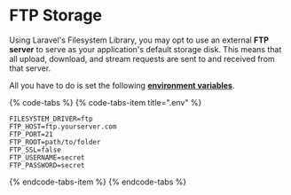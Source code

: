 # FTP Storage

Using Laravel's Filesystem Library, you may opt to use an external **FTP server** to serve as your application's default storage disk. This means that all upload, download, and stream requests are sent to and received from that server.

All you have to do is set the following [**environment variables**]().

{% code-tabs %}
{% code-tabs-item title=".env" %}
```text
FILESYSTEM_DRIVER=ftp
FTP_HOST=ftp.yourserver.com
FTP_PORT=21
FTP_ROOT=path/to/folder
FTP_SSL=false
FTP_USERNAME=secret
FTP_PASSWORD=secret
```
{% endcode-tabs-item %}
{% endcode-tabs %}

